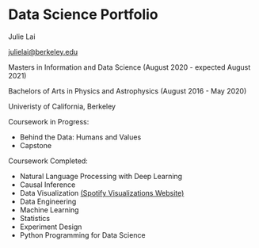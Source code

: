 # Data Science Portfolio

Julie Lai

julielai@berkeley.edu

Masters in Information and Data Science (August 2020 - expected August 2021)

Bachelors of Arts in Physics and Astrophysics (August 2016 - May 2020)

Univeristy of California, Berkeley

Coursework in Progress:

* Behind the Data: Humans and Values
* Capstone

Coursework Completed:

* Natural Language Processing with Deep Learning
* Causal Inference
* Data Visualization <a href="https://spotify-visualizations.vercel.app/">(Spotify Visualizations Website)</a>
* Data Engineering
* Machine Learning
* Statistics
* Experiment Design
* Python Programming for Data Science

